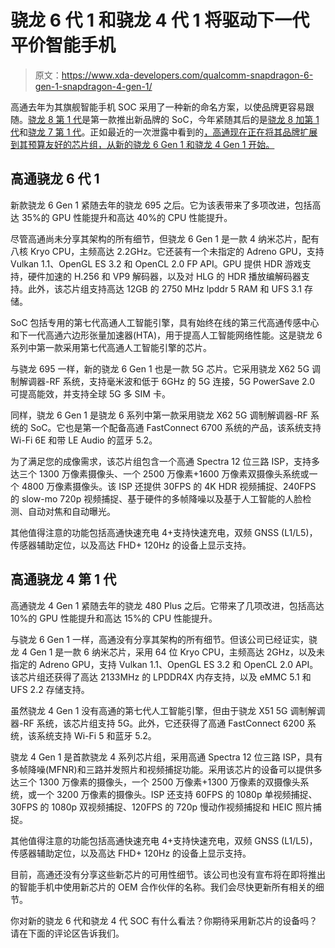 # 骁龙 6 代 1 和骁龙 4 代 1 将驱动下一代平价智能手机

> 原文：<https://www.xda-developers.com/qualcomm-snapdragon-6-gen-1-snapdragon-4-gen-1/>

高通去年为其旗舰智能手机 SOC 采用了一种新的命名方案，以使品牌更容易跟随。[骁龙 8 第 1 代](https://www.xda-developers.com/qualcomm-snapdragon-8-gen-1/)是第一款推出新品牌的 SoC，今年紧随其后的是[骁龙 8 加第 1 代](https://www.xda-developers.com/qualcomm-snapdragon-8-plus-gen-1/)和[骁龙 7 第 1 代](https://www.xda-developers.com/qualcomm-snapdragon-7-gen-1/)。正如最近的一次泄露中看到的[，高通现在正在将其品牌扩展到其预算友好的芯片组，从新的骁龙 6 Gen 1 和骁龙 4 Gen 1 开始。](https://www.xda-developers.com/snapdragon-6-gen-1-leak-reveals/)

## 高通骁龙 6 代 1

新款骁龙 6 Gen 1 紧随去年的骁龙 695 之后。它为该表带来了多项改进，包括高达 35%的 GPU 性能提升和高达 40%的 CPU 性能提升。

尽管高通尚未分享其架构的所有细节，但骁龙 6 Gen 1 是一款 4 纳米芯片，配有八核 Kryo CPU，主频高达 2.2GHz。它还装有一个未指定的 Adreno GPU，支持 Vulkan 1.1、OpenGL ES 3.2 和 OpenCL 2.0 FP API。GPU 提供 HDR 游戏支持，硬件加速的 H.256 和 VP9 解码器，以及对 HLG 的 HDR 播放编解码器支持。此外，该芯片组支持高达 12GB 的 2750 MHz lpddr 5 RAM 和 UFS 3.1 存储。

SoC 包括专用的第七代高通人工智能引擎，具有始终在线的第三代高通传感中心和下一代高通六边形张量加速器(HTA)，用于提高人工智能网络性能。这是骁龙 6 系列中第一款采用第七代高通人工智能引擎的芯片。

与骁龙 695 一样，新的骁龙 6 Gen 1 也是一款 5G 芯片。它采用骁龙 X62 5G 调制解调器-RF 系统，支持毫米波和低于 6GHz 的 5G 连接，5G PowerSave 2.0 可提高能效，并支持全球 5G 多 SIM 卡。

同样，骁龙 6 Gen 1 是骁龙 6 系列中第一款采用骁龙 X62 5G 调制解调器-RF 系统的 SoC。它也是第一个配备高通 FastConnect 6700 系统的产品，该系统支持 Wi-Fi 6E 和带 LE Audio 的蓝牙 5.2。

为了满足您的成像需求，该芯片组包含一个高通 Spectra 12 位三路 ISP，支持多达三个 1300 万像素摄像头、一个 2500 万像素+1600 万像素双摄像头系统或一个 4800 万像素摄像头。该 ISP 还提供 30FPS 的 4K HDR 视频捕捉、240FPS 的 slow-mo 720p 视频捕捉、基于硬件的多帧降噪以及基于人工智能的人脸检测、自动对焦和自动曝光。

其他值得注意的功能包括高通快速充电 4+支持快速充电，双频 GNSS (L1/L5)，传感器辅助定位，以及高达 FHD+ 120Hz 的设备上显示支持。

## 高通骁龙 4 第 1 代

高通骁龙 4 Gen 1 紧随去年的骁龙 480 Plus 之后。它带来了几项改进，包括高达 10%的 GPU 性能提升和高达 15%的 CPU 性能提升。

与骁龙 6 Gen 1 一样，高通没有分享其架构的所有细节。但该公司已经证实，骁龙 4 Gen 1 是一款 6 纳米芯片，采用 64 位 Kryo CPU，主频高达 2GHz，以及未指定的 Adreno GPU，支持 Vulkan 1.1、OpenGL ES 3.2 和 OpenCL 2.0 API。该芯片组还获得了高达 2133MHz 的 LPDDR4X 内存支持，以及 eMMC 5.1 和 UFS 2.2 存储支持。

虽然骁龙 4 Gen 1 没有高通的第七代人工智能引擎，但由于骁龙 X51 5G 调制解调器-RF 系统，该芯片组支持 5G。此外，它还获得了高通 FastConnect 6200 系统，该系统支持 Wi-Fi 5 和蓝牙 5.2。

骁龙 4 Gen 1 是首款骁龙 4 系列芯片组，采用高通 Spectra 12 位三路 ISP，具有多帧降噪(MFNR)和三路并发照片和视频捕捉功能。采用该芯片的设备可以提供多达三个 1300 万像素的摄像头，一个 2500 万像素+1300 万像素的双摄像头系统，或一个 3200 万像素的摄像头。ISP 还支持 60FPS 的 1080p 单视频捕捉、30FPS 的 1080p 双视频捕捉、120FPS 的 720p 慢动作视频捕捉和 HEIC 照片捕捉。

其他值得注意的功能包括高通快速充电 4+支持快速充电，双频 GNSS (L1/L5)，传感器辅助定位，以及高达 FHD+ 120Hz 的设备上显示支持。

目前，高通还没有分享这些新芯片的可用性细节。该公司也没有宣布将在即将推出的智能手机中使用新芯片的 OEM 合作伙伴的名称。我们会尽快更新所有相关的细节。

你对新的骁龙 6 代和骁龙 4 代 SOC 有什么看法？你期待采用新芯片的设备吗？请在下面的评论区告诉我们。